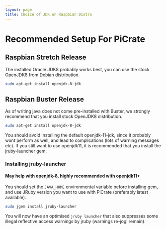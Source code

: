 ```yaml
---
layout: page
title: Choice of JDK on Raspbian Distro
---
```


# Recommended Setup For PiCrate

## Raspbian Stretch Release

The installed Oracle JDK8 probably works best, you can use the stock OpenJDK8 from Debian distribution.

```bash
sudo apt-get install openjdk-8-jdk
```

## Raspbian Buster Release

As of writing java does not come pre-installed with Buster, we strongly recommend that you install stock OpenJDK8 distribution.

```bash
sudo apt-get install openjdk-8-jdk
```

You should avoid installing the default openjdk-11-jdk, since it probably wont perform as well, and lead to complications (lots of warning messages etc). If you still want to use openjdk11, it is recommended that you install the jruby-launcher gem.

### Installing jruby-launcher

#### May help with openjdk-8, highly recommended with openjdk11+

You should set the `JAVA_HOME` environmental variable before installing gem, and use JRuby version you want to use with PiCrate (preferably latest available).

```bash
sudo jgem install jruby-launcher
```

You will now have an optimised `jruby launcher` that also suppresses some illegal reflective access warnings by jruby (warnings re-jogl remain).
